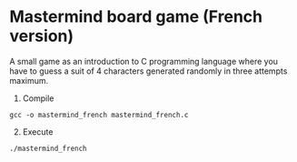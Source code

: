 # Mastermind board game (French version)

A small game as an introduction to C programming language where you have to guess a suit of 4 characters generated randomly in three attempts maximum.

1. Compile <br/>
```
gcc -o mastermind_french mastermind_french.c
```
2. Execute <br/>
```
./mastermind_french
```
